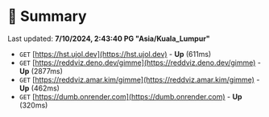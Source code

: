 # 📖 Summary
Last updated: **7/10/2024, 2:43:40 PG "Asia/Kuala_Lumpur"**

- `GET` [https://hst.ujol.dev](https://hst.ujol.dev) - **Up** (611ms)
- `GET` [https://reddviz.deno.dev/gimme](https://reddviz.deno.dev/gimme) - **Up** (2877ms)
- `GET` [https://reddviz.amar.kim/gimme](https://reddviz.amar.kim/gimme) - **Up** (462ms)
- `GET` [https://dumb.onrender.com](https://dumb.onrender.com) - **Up** (320ms)
